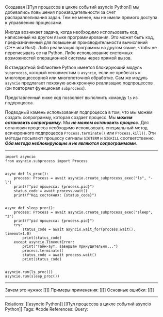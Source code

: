 Создавая [[Пул процессов в цикле событий asyncio Python]] мы добивались повышения производительности за счет распараллеливания задач. Тем не менее, мы не имели прямого доступа к управлению процессами.

Иногда возникает задача, когда необходимо использовать код, написанный на другом языке программирования. Это может быть код, предназначенный для повышения производительности вычислений (C++ или Rust). Либо реализация программы на другом языке, чтобы не переписывать ее на Python. Либо использование системных возможностей операционной системы через прямой вызов. 

В стандартной библиотеке Python имеется блокирующий модуль `subprocess`, который несовместим с `asyncio`, если не пребегать к многопроцессорной или многопоточной обработке. Сам же модуль `asyncio` предлагает похожую асинхронную реализацию подпроцессов (он повторяет функционал `subprocess`). 

Представленный ниже код позволяет выполнить команду `ls` из подпроцесса. 

Подводный камень использования подпроцесса в том, что мы можем создать сопрограмму, которая создает процесс. Мы ***можем остановить сопрограмму***. Мы ***не можем остановить процесс***. Для остановки процесса необходимо использовать специальный метод асинхронного подпроцесса `Process.terminate()` или `Process.kill()`. Эти методы посылают процессу сигналы `SIGTERM` и `SIGKILL` соответственно. ***Оба метода неблокирующие и не являются сопрограммами***. 

___
```
import asyncio
from asyncio.subprocess import Process


async def ls_proc():
    process: Process = await asyncio.create_subprocess_exec("ls", "-l")
    print(f"pid процесса: {process.pid}")
    status_code = await process.wait()
    print(f"Код состояния: {status_code}")


async def sleep_proc():
    process: Process = await asyncio.create_subprocess_exec("sleep", "3")
    print(f"pid процесса: {process.pid}")
    try:
        status_code = await asyncio.wait_for(process.wait(), timeout=1.0)
        print(status_code)
    except asyncio.TimeoutError:
        print("Тайм-аут, завершаю принудительно...")
        process.terminate()
        status_code = await process.wait()
        print(status_code)


asyncio.run(ls_proc())
asyncio.run(sleep_proc())

```
___
Зачем это нужно: [[]] 
Примеры применения: [[]] 
Основные ошибки: [[]]
___
Relations: [[asyncio Python]] [[Пул процессов в цикле событий asyncio Python]] 
Tags: #code
References: 
Query: 